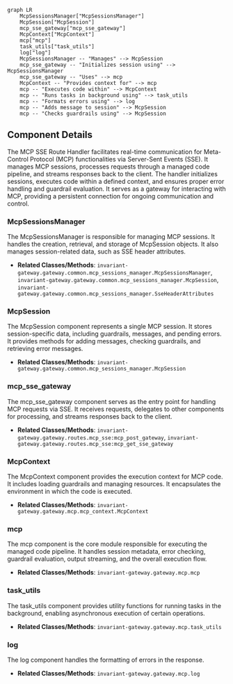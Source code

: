 ```mermaid
graph LR
    McpSessionsManager["McpSessionsManager"]
    McpSession["McpSession"]
    mcp_sse_gateway["mcp_sse_gateway"]
    McpContext["McpContext"]
    mcp["mcp"]
    task_utils["task_utils"]
    log["log"]
    McpSessionsManager -- "Manages" --> McpSession
    mcp_sse_gateway -- "Initializes session using" --> McpSessionsManager
    mcp_sse_gateway -- "Uses" --> mcp
    McpContext -- "Provides context for" --> mcp
    mcp -- "Executes code within" --> McpContext
    mcp -- "Runs tasks in background using" --> task_utils
    mcp -- "Formats errors using" --> log
    mcp -- "Adds message to session" --> McpSession
    mcp -- "Checks guardrails using" --> McpSession
```

## Component Details

The MCP SSE Route Handler facilitates real-time communication for Meta-Control Protocol (MCP) functionalities via Server-Sent Events (SSE). It manages MCP sessions, processes requests through a managed code pipeline, and streams responses back to the client. The handler initializes sessions, executes code within a defined context, and ensures proper error handling and guardrail evaluation. It serves as a gateway for interacting with MCP, providing a persistent connection for ongoing communication and control.

### McpSessionsManager
The McpSessionsManager is responsible for managing MCP sessions. It handles the creation, retrieval, and storage of McpSession objects. It also manages session-related data, such as SSE header attributes.
- **Related Classes/Methods**: `invariant-gateway.gateway.common.mcp_sessions_manager.McpSessionsManager`, `invariant-gateway.gateway.common.mcp_sessions_manager.McpSession`, `invariant-gateway.gateway.common.mcp_sessions_manager.SseHeaderAttributes`

### McpSession
The McpSession component represents a single MCP session. It stores session-specific data, including guardrails, messages, and pending errors. It provides methods for adding messages, checking guardrails, and retrieving error messages.
- **Related Classes/Methods**: `invariant-gateway.gateway.common.mcp_sessions_manager.McpSession`

### mcp_sse_gateway
The mcp_sse_gateway component serves as the entry point for handling MCP requests via SSE. It receives requests, delegates to other components for processing, and streams responses back to the client.
- **Related Classes/Methods**: `invariant-gateway.gateway.routes.mcp_sse:mcp_post_gateway`, `invariant-gateway.gateway.routes.mcp_sse:mcp_get_sse_gateway`

### McpContext
The McpContext component provides the execution context for MCP code. It includes loading guardrails and managing resources. It encapsulates the environment in which the code is executed.
- **Related Classes/Methods**: `invariant-gateway.gateway.mcp.mcp_context.McpContext`

### mcp
The mcp component is the core module responsible for executing the managed code pipeline. It handles session metadata, error checking, guardrail evaluation, output streaming, and the overall execution flow.
- **Related Classes/Methods**: `invariant-gateway.gateway.mcp.mcp`

### task_utils
The task_utils component provides utility functions for running tasks in the background, enabling asynchronous execution of certain operations.
- **Related Classes/Methods**: `invariant-gateway.gateway.mcp.task_utils`

### log
The log component handles the formatting of errors in the response.
- **Related Classes/Methods**: `invariant-gateway.gateway.mcp.log`

